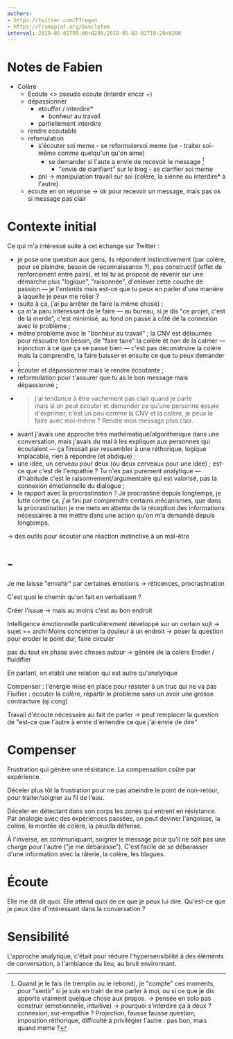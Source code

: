 ```yaml
---
authors:
- https://twitter.com/FTregan
- https://framapiaf.org/@oncletom
interval: 2019-05-02T09:00+0200/2019-05-02-02T10:20+0200
---
```



# Notes de Fabien

- Colère 
	- Ecoute <> pseudo ecoute (interdir encor +)
    - dépassionner
      - etouffer / interdire*
        - bonheur au travail
      - partiellement interdire
    - rendre ecoutable
    - refomulation
      - s'écouter soi meme - se reformulersoi meme (se - traiter soi-même comme quelqu'un qu'on aime)
         - se demander si l'aute a envie de recevoir le message [^1]
           - "envie de clarifiant" sur le blog - se clarifier soi meme
      - pnl -> manipulation travail sur soi (colère, la sienne ou interdire* à l'autre)
  - ecoute en on réponse -> ok pour recevoir un message, mais pas ok si message pas clair


[^1]:
    Quand je le fais (le tremplin ou le rebond), je "compte" ces moments, pour "sentir" si je suis en train de me parler à moi, ou si ce que je dis apporte vraiment quelque chose aux propos.
    -> pensée en solo pas construir (emotionnelle, intuitive)
    -> pourquoi s'interdire ça à deux ? connexion, sur-empathie ? Projection, fausse fausse question, imposition réthorique, difficulté à privilégier l'autre : pas bon, mais quand meme ?


# Contexte initial 

Ce qui m'a intéressé suite à cet échange sur Twitter :

- je pose une question aux gens, ils répondent instinctivement (par colère, pour se plaindre, besoin de reconnaissance ?), pas constructif (effet de renforcement entre pairs), et toi tu as proposé de revenir sur une démarche plus "logique", "raisonnée", d'enlever cette couche de passion — je l'entends mais est-ce que tu peux en parler d'une manière à laquelle je peux me relier ?
- (suite à ça, j'ai pu arrêter de faire la même chose) ;
- ça m'a paru intéressant de le faire — au bureau, si je dis "ce projet, c'est de la merde", c'est minimisé, au fond on passe à côté de la connexion avec le problème ;
- même problème avec le "bonheur au travail" ; la CNV est détournée pour résoudre ton besoin, de "faire taire" la colère et non de la calmer — injonction à ce que ça se passe bien — c'est pas déconstruire la colère mais la comprendre, la faire baisser et ensuite ce que tu peux demander ;
- écouter et dépassionner mais le rendre écoutante ;
- reformulation pour t'assurer que tu as le bon message mais dépassionné ;
- > j'ai tendance à être vachement pas clair quand je parle\
  > mais si on peut écouter et demander ce qu'une personne essaie d'exprimer, c'est un peu comme la CNV et la colère, je peux le faire avec moi-même ? Rendre mon message plus clair.
- avant j'avais une approche très mathématique/algorithmique dans une conversation, mais j'avais du mal à les expliquer aux personnes qui écoutaient — ça finissait par ressembler à une réthorique, logique implacable, rien à répondre (et abdique) ;
- une idée, un cerveau pour deux (ou deux cerveaux pour une idée) ; est-ce que c'est de l'empathie ? Tu n'es pas purement analytique — d'habitude c'est le raisonnement/argumentaire qui est valorisé, pas la connexion émotionnelle du dialogue ;
- le rapport avec la procrastination ? Je procrastine depuis longtemps, je lutte contre ça, j'ai fini par comprendre certains mécanismes, que dans la procrastination je me mets en attente de la réception des informations nécessaires à me mettre dans une action qu'on m'a demandé depuis longtemps.


→ des outils pour écouter une réaction instinctive à un mal-être


# -

Je me laisse "envahir" par certaines émotions -> réticences, procrastination


C'est quoi le chemin qu'on fait en verbalisant ?

Créer l'issue -> mais au moins c'est au bon endroit

Intelligence émotionnelle particulièrement développé sur un certain sujt ->  sujet == archi
Moins concentrer la douleur à un endroit -> poser la question pour eroder le point dur, faire circuler


pas du tout en phase avec choses autour -> génère de la colère
Eroder / fluidifier

En parlant, on etabli une relation qui est autre qu'analytique

Compenser : l'énergie mise en place pour résister à un truc qui ne va pas
Fluifier : ecouter la colère, répartir le probleme sans un avoir une grosse contracture (qi cong)

Travail d'écoute nécessaire au fait de parler -> peut remplacer la question de "est-ce que l'autre à envie d'entendre ce que j'ai envie de dire"


# Compenser

Frustration qui génère une résistance. La compensation coûte par expérience.

Déceler plus tôt la frustration pour ne pas atteindre le point de non-retour, pour traiter/soigner au fil de l'eau. 

Déceler en détectant dans son corps les zones qui entrent en résistance. Par analogie avec des expériences passées, on peut deviner l'angoisse, la colère, la montée de colère, la peur/la défense.

À l'inverse, en communiquant, soigner le message pour qu'il ne soit pas une charge pour l'autre ("je me débarasse"). C'est facile de se débarasser d'une information avec la râlerie, la colère, les blagues.

# Écoute

Elle me dit dit quoi. Elle attend quoi de ce que je peux lui dire. Qu'est-ce que je peux dire d'intéressant dans la conversation ?


# Sensibilité

L'approche analytique, c'était pour réduire l'hypersensibilité à des éléments de conversation, à l'ambiance du lieu, au bruit environnant.
